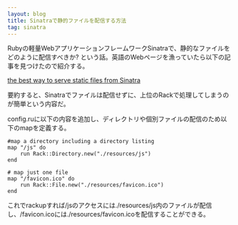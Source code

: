 ```yaml
---
layout: blog
title: Sinatraで静的ファイルを配信する方法
tag: sinatra
---
```




Rubyの軽量WebアプリケーションフレームワークSinatraで、静的なファイルをどのように配信すべきか? という話。英語のWebページを漁っていたら以下の記事を見つけたので紹介する。

[the best way to serve static files from Sinatra](http://lifeascode.com/2013/01/24/the-best-way-to-serve-static-files-from-sinatra/)

要約すると、Sinatraでファイルは配信せずに、上位のRackで処理してしまうのが簡単という内容だ。

config.ruに以下の内容を追加し、ディレクトリや個別ファイルの配信のため以下のmapを定義する。

~~~~
#map a directory including a directory listing
map "/js" do
    run Rack::Directory.new("./resources/js")
end
 
# map just one file
map "/favicon.ico" do
    run Rack::File.new("./resources/favicon.ico")
end
~~~~

これでrackupすれば/jsのアクセスには./resources/js内のファイルが配信し、/favicon.icoには./resources/favicon.icoを配信することができる。
